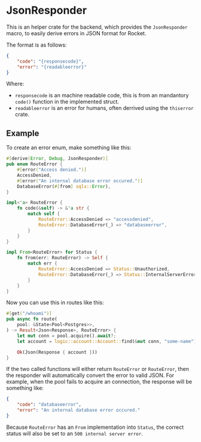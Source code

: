 # JsonResponder

This is an helper crate for the backend, which provides the `JsonResponder` macro, to easily derive errors in JSON format for Rocket.

The format is as follows:

```json
{
    "code": "{responsecode}",
    "error": "{readableerror}"
}
```

Where:

-   `responsecode` is an machine readable code, this is from an mandantory `code()` function in the implemented struct.
-   `readableerror` is an error for humans, often derrived using the `thiserror` crate.

## Example

To create an error enum, make something like this:

```rust
#[derive(Error, Debug, JsonResponder)]
pub enum RouteError {
    #[error("Access denied.")]
    AccessDenied,
    #[error("An internal database error occured.")]
    DatabaseError(#[from] sqlx::Error),
}

impl<'a> RouteError {
    fn code(&self) -> &'a str {
        match self {
            RouteError::AccessDenied => "accessdenied",
            RouteError::DatabaseError(_) => "databaseerror",
        }
    }
}

impl From<RouteError> for Status {
    fn from(err: RouteError) -> Self {
        match err {
            RouteError::AccessDenied => Status::Unauthorized,
            RouteError::DatabaseError(_) => Status::InternalServerError,
        }
    }
}
```

Now you can use this in routes like this:

```rust
#[get("/whoami")]
pub async fn route(
    pool: &State<Pool<Postgres>>,
) -> Result<Json<Response>, RouteError> {
    let mut conn = pool.acquire().await?;
    let account = logic::account::Account::find(&mut conn, "some-name").await?;

    Ok(Json(Response { account }))
}
```

If the two called functions will either return `RouteError` or `RouteError`, then the responder will automatically convert the error to valid JSON.
For example, when the pool fails to acquire an connection, the response will be something like:

```json
{
    "code": "databaseerror",
    "error": "An internal database error occured."
}
```

Because `RouteError` has an `From` implementation into `Status`, the correct status will also be set to an `500 internal server error`.
